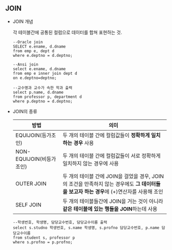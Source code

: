 ## JOIN

* JOIN 개념

  각 테이블간에 공통된 컬럼으로 데이터를 합쳐 표현하는 것.

  ```plsql
  --Oracle join
  SELECT e.ename, d.dname
  from emp e, dept d
  where e.deptno = d.deptno;
  ```

  ```plsql
  --Ansi join
  select e.ename, d.dname
  from emp e inner join dept d
  on e.deptno=deptno;
  ```

  ```plsql
  --교수명과 교수가 속한 학과 출력
  select p.name, d.dname
  from professor p, department d
  where p.deptno = d.deptno;
  ```

* JOIN의 종류

  | 방법                     | 의미                                                         |
  | ------------------------ | ------------------------------------------------------------ |
  | EQUIJOIN(등가조인)       | 두 개의 테이블 간에 컬럼값들이 **정확하게 일치하는 경우** 사용 |
  | NON-EQUIJOIN(비등가조인) | 두 개의 테이블 간에 컬럼값들이 서로 정확하게 일치하지 않는 경우에 사용 |
  | OUTER JOIN               | 두 개의 테이블 간에 JOIN을 걸었을 경우, JOIN의 조건을 만족하지 않는 경우에도 **그 데이터들을 보고자 하는 경우**에 (+)연산자를 사용해 조인 |
  | SELF JOIN                | 두 개의 테이블들간에 JOIN을 거는 것이 아니라 **같은 테이블에 있는 행들을 JOIN**하는데 사용 |

  ```plsql
  --학생번호, 학생명, 담당교수번호, 담당교수이름 출력
  select s.studno 학생번호, s.name 학생명, s.profno 담당교수번호, p.name 담당교수이름
  from student s, professor p
  where s.profno = p.profno;
  ```

  